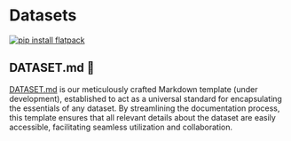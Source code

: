 # Datasets
[![pip install flatpack](https://img.shields.io/badge/pip%20install-flatpack-5865f2)](https://pypi.org/project/flatpack/)

## DATASET.md 📖

[DATASET.md](https://dataset.md) is our meticulously crafted Markdown template (under development), established to act as a universal standard for encapsulating the essentials of any dataset. By streamlining the documentation process, this template ensures that all relevant details about the dataset are easily accessible, facilitating seamless utilization and collaboration.